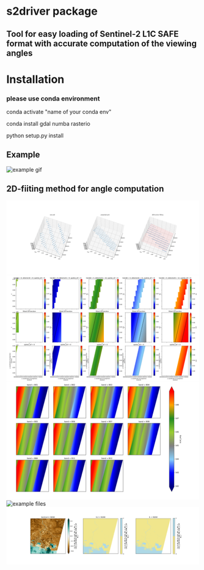 # s2driver package
## Tool for easy loading of Sentinel-2 L1C SAFE format with accurate computation of the viewing angles

# Installation
### please use conda environment
conda activate "name of your conda env"

conda install gdal numba rasterio

python setup.py install

## Example
![example gif](illustration/s2driver_visual_tool_optimized.gif)


## 2D-fiiting method for angle computation

![example files](fig/example_3D_fitting_one_detector_v2.png)
![example files](fig/example_2D_fitting_one_band_v3.png)
![example files](fig/example_scattering_angle_all_bands.png)
![example files](fig/example_reflectance_all_bands.png)
![example files](fig/example_ndwi_mask.png)



